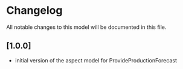 # Changelog

All notable changes to this model will be documented in this file.

## [1.0.0]

- initial version of the aspect model for ProvideProductionForecast
